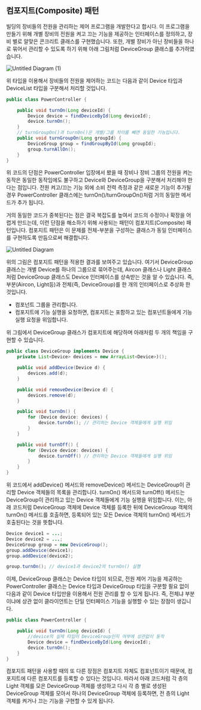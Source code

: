 ## 컴포지트(Composite) 패턴

빌딩의 장비들의 전원을 관리하는 제어 프로그램을 개발한다고 합시다. 이 프로그램을 만들기 위해 개별 장비의 전원을 켜고 끄는 기능을 제공하는 인터페이스를 정의하고, 장비 별로 알맞은 콘크리트 클래스를 구현했습니다. 또한, 개별 장비가 아닌 장비들을 하나로 묶어서 관리할 수 있도록 하기 위해 아래 그림처럼 
DeviceGroup 클래스를 추가하였습니다.

![Untitled Diagram (1)](https://user-images.githubusercontent.com/22395934/82339718-4fb7be80-9a29-11ea-84c8-eac272071ee0.png)

위 타입을 이용해서 장비들의 전원을 제어하는 코드는 다음과 같이 Device 타입과 DeviceList 타입을 구분해서 처리할 것입니다.

```java
public class PowerController {

    public void turnOn(Long deviceId) {
        Device device = findDeviceById(Long deviceId);
        device.turnOn();
    }
    // turnGroupOn()과 turnOn()은 개별/그룹 차이를 빼면 동일한 기능입니다.
    public void turnGroupOn(Long groupId) {
        DeviceGroup group = findGroupById(Long groupId);
        group.turnAllOn();
    }
}
```

위 코드의 단점은 PowerController 입장에서 봤을 때 장비나 장비 그룹의 전원을 켜는 동작은 동일한 동작임에도 불구하고 Device와 DeviceGroup을 구분해서 처리해야 한다는 점입니다. 전원 켜고/끄는 기능 외에 소비 전력 측정과 같은 새로운 기능이 추가될 경우 PowerController 클래스에는 turnOn()/turnGroupOn()처럼 거의 동일한 메서드가 추가 됩니다.

거의 동일한 코드가 중복된다는 점은 결국 복잡도를 높여서 코드의 수정이나 확장을 어렵게 만드는데, 이런 단점을 해소하기 위해 사용되는 패턴이 컴포지트(Composite) 패턴입니다. 컴포지트 패턴은 이 문제를 전체-부분을 구성하는 클래스가 동일 인터페이스를 구현하도록 만듬으로써 해결합니다.


![Untitled Diagram](https://user-images.githubusercontent.com/22395934/82339961-9d342b80-9a29-11ea-9039-be3041986086.png)

위의 그림은 컴포지트 패턴을 적용한 결과를 보여주고 있습니다.
여기서 DeviceGroup 클래스는 개별 Device를 하나의 그룹으로 묶어주는데, Aircon 클래스나 Light 클래스처럼 DeviceGroup 클래스도 Device 인터페이스를 상속받는 것을 알 수 있습니다. 즉, 부분(Aircon, Light등)과 전체(즉, DeviceGroup)를 한 개의 인터페이스로 추상화 한 것입니다.

- 컴포넌트 그룹을 관리합니다.
- 컴포지트에 기능 실행을 요청하면, 컴포지트는 포함하고 있는 컴포넌트들에게 기능 실행 요청을 위임합니다.

위 그림에서 DeviceGroup 클래스가 컴포지트에 해당하며 아래처럼 두 개의 책임을 구현할 수 있습니다.

```java
public class DeviceGroup implements Device {
    private List<Device> devices = new ArrayList<Device>)();

    public void addDevice(Device d) {
        devices.add(d);
    }

    public void removeDevice(Device d) {
        devices.remove(d);
    }

    public void turnOn() {
        for (Device device: devices) {
            device.turnOn(); // 관리하는 Device 객체들에게 실행 위임
        }
    }

    public void turnOff() {
        for (Device device: devices) {
            device.turnOff() // 관리하는 Device 객체들에게 실행 위임
        }
    }
}
```

위 코드에서 addDevice() 메서드와 removeDevice() 메서드는 DeviceGroup이 관리할 Device 객체들의 목록을 관리합니다. turnOn() 메서드와 turnOff() 메서드는 DeviceGroup이 관리하고 있는 Device 객체들에게 기능 실행을 위임합니다. 이는, 아래 코드처럼 DeviceGroup 객체에 Device  객체를 등록한 뒤에 DeviceGroup 객체의 turnOn() 메서드를 호출하면, 등록되어 있는 모든 Device 객체의 turnOn() 메서드가 호출된다는 것을 뜻합니다.

```java
Device device1 = ...;
Device device2 = ...;
DeviceGroup group = new DeviceGroup();
group.addDevice(device1);
group.addDevice(device2);

group.turnOn(); // device1과 device2의 turnOn() 실행
```
이제, DeviceGroup 클래스는 Device 타입이 되므로, 전원 제어 기능을 제공하는 PowerController 클래스는 Device 타입과 DeviceGroup 타입을 구분할 필요 없이 다음과 같이 Device 타입만을 이용해서 전원 관리를 할 수 있게 됩니다. 즉, 전체냐 부분이냐에 상관 없이 클라이언트는 단일 인터페이스 기능을 실행할 수 있는 장점이 생깁니다.


```java
public class PowerController {

    public void turnOn(Long deviceId) {
        //device의 실제 타입이 DeviceGroup인지 여부에 상관없이 동작
        Device device = findDeviceById(Long deviceId);
        device.turnOn();
    }
}
```

컴포지트 패턴을 사용할 때의 또 다른 장점은 컴포지트 자체도 컴포넌트이기 때문에, 컴포지트에 다른 컴포지트를 등록할 수 있다는 것입니다. 따라서 아래 코드처럼 각 층의 Light 객체를 모은 DeviceGroup 객체를 생성하고 다시 각 층 별로 생성된 DeviceGroup 객체를 모아서 하나의 DeviceGroup 객체에 등록하면, 전 층의 Light 객체를 켜거나 끄는 기능을 구현할 수 있게 됩니다.


